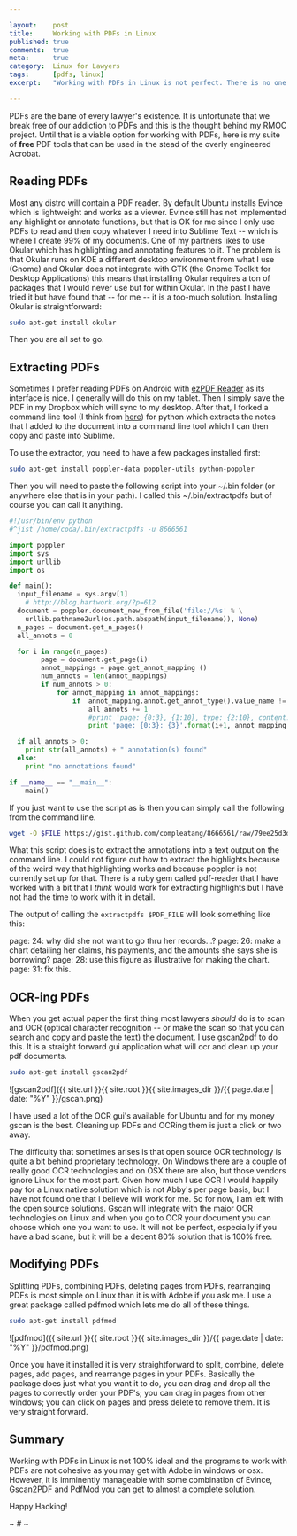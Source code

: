 ```yaml
---

layout:    post
title:     Working with PDFs in Linux
published: true
comments:  true
meta:      true
category:  Linux for Lawyers
tags:      [pdfs, linux]
excerpt:   "Working with PDFs in Linux is not perfect. There is no one program to rule them all as Adobe has done with Acrobat in Windows and OSX. But there are good, viable solutions which can do almost everything that Acrobat will do."

---
```


PDFs are the bane of every lawyer's existence. It is unfortunate that we break free of our addiction to PDFs and this is the thought behind my RMOC project. Until that is a viable option for working with PDFs, here is my suite of **free** PDF tools that can be used in the stead of the overly engineered Acrobat.

## Reading PDFs

Most any distro will contain a PDF reader. By default Ubuntu installs Evince which is lightweight and works as a viewer. Evince still has not implemented any highlight or annotate functions, but that is OK for me since I only use PDFs to read and then copy whatever I need into Sublime Text -- which is where I create 99% of my documents. One of my partners likes to use Okular which has highlighting and annotating features to it. The problem is that Okular runs on KDE a different desktop environment from what I use (Gnome) and Okular does not integrate with GTK (the Gnome Toolkit for Desktop Applications) this means that installing Okular requires a ton of packages that I would never use but for within Okular. In the past I have tried it but have found that -- for me -- it is a too-much solution. Installing Okular is straightforward:

```bash
sudo apt-get install okular
```

Then you are all set to go.

## Extracting PDFs

Sometimes I prefer reading PDFs on Android with [ezPDF Reader](https://play.google.com/store/apps/details?id=udk.android.reader) as its interface is nice. I generally will do this on my tablet. Then I simply save the PDF in my Dropbox which will sync to my desktop. After that, I forked a command line tool (I think from [here](http://blog.hartwork.org/?p=612)) for python which extracts the notes that I added to the document into a command line tool which I can then copy and paste into Sublime.

To use the extractor, you need to have a few packages installed first:

```bash
sudo apt-get install poppler-data poppler-utils python-poppler
```

Then you will need to paste the following script into your ~/.bin folder (or anywhere else that is in your path). I called this ~/.bin/extractpdfs but of course you can call it anything.

```python
#!/usr/bin/env python
#^jist /home/coda/.bin/extractpdfs -u 8666561

import poppler
import sys
import urllib
import os

def main():
  input_filename = sys.argv[1]
    # http://blog.hartwork.org/?p=612
  document = poppler.document_new_from_file('file://%s' % \
    urllib.pathname2url(os.path.abspath(input_filename)), None)
  n_pages = document.get_n_pages()
  all_annots = 0

  for i in range(n_pages):
        page = document.get_page(i)
        annot_mappings = page.get_annot_mapping ()
        num_annots = len(annot_mappings)
        if num_annots > 0:
            for annot_mapping in annot_mappings:
                if  annot_mapping.annot.get_annot_type().value_name != 'POPPLER_ANNOT_LINK':
                    all_annots += 1
                    #print 'page: {0:3}, {1:10}, type: {2:10}, content: {3}'.format(i+1, annot_mapping.annot.get_modified(), annot_mapping.annot.get_annot_type().value_nick, annot_mapping.annot.get_contents())
                    print 'page: {0:3}: {3}'.format(i+1, annot_mapping.annot.get_modified(), annot_mapping.annot.get_annot_type().value_nick, annot_mapping.annot.get_contents())

  if all_annots > 0:
    print str(all_annots) + " annotation(s) found"
  else:
    print "no annotations found"

if __name__ == "__main__":
    main()
```

If you just want to use the script as is then you can simply call the following from the command line.

```bash
wget -O $FILE https://gist.github.com/compleatang/8666561/raw/79ee25d3d1a4c6f1ed7c0e9de1db951d947e3b17/extractpdfs
```

What this script does is to extract the annotations into a text output on the command line. I could not figure out how to extract the highlights because of the weird way that highlighting works and because poppler is not currently set up for that. There is a ruby gem called pdf-reader that I have worked with a bit that I *think* would work for extracting highlights but I have not had the time to work with it in detail.

The output of calling the `extractpdfs $PDF_FILE` will look something like this:

page:  24: why did she not want to go thru her records...?
page:  26: make a chart detailing her claims, his payments, and the amounts she says she is borrowing?
page:  28: use this figure as illustrative for making the chart.
page:  31: fix this.

## OCR-ing PDFs

When you get actual paper the first thing most lawyers *should* do is to scan and OCR (optical character recognition -- or make the scan so that you can search and copy and paste the text) the document. I use gscan2pdf to do this. It is a straight forward gui application what will ocr and clean up your pdf documents.

```bash
sudo apt-get install gscan2pdf
```

![gscan2pdf]({{ site.url }}{{ site.root }}{{ site.images_dir }}/{{ page.date | date: "%Y" }}/gscan.png)

I have used a lot of the OCR gui's available for Ubuntu and for my money gscan is the best. Cleaning up PDFs and OCRing them is just a click or two away.

The difficulty that sometimes arises is that open source OCR technology is quite a bit behind proprietary technology. On Windows there are a couple of really good OCR technologies and on OSX there are also, but those vendors ignore Linux for the most part. Given how much I use OCR I would happily pay for a Linux native solution which is not Abby's per page basis, but I have not found one that I believe will work for me. So for now, I am left with the open source solutions. Gscan will integrate with the major OCR technologies on Linux and when you go to OCR your document you can choose which one you want to use. It will not be perfect, especially if you have a bad scane, but it will be a decent 80% solution that is 100% free.

## Modifying PDFs

Splitting PDFs, combining PDFs, deleting pages from PDFs, rearranging PDFs is most simple on Linux than it is with Adobe if you ask me. I use a great package called pdfmod which lets me do all of these things.

```bash
sudo apt-get install pdfmod
```

![pdfmod]({{ site.url }}{{ site.root }}{{ site.images_dir }}/{{ page.date | date: "%Y" }}/pdfmod.png)

Once you have it installed it is very straightforward to split, combine, delete pages, add pages, and rearrange pages in your PDFs. Basically the package does just what you want it to do, you can drag and drop all the pages to correctly order your PDF's; you can drag in pages from other windows; you can click on pages and press delete to remove them. It is very straight forward.

## Summary

Working with PDFs in Linux is not 100% ideal and the programs to work with PDFs are not cohesive as you may get with Adobe in windows or osx. However, it is imminently manageable with some combination of Evince, Gscan2PDF and PdfMod you can get to almost a complete solution.

Happy Hacking!

~ # ~